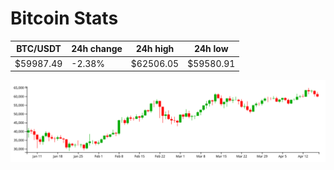 # Bitcoin Stats

BTC/USDT|24h change|24h high|24h low|
|---|---|---|---|
|$59987.49|-2.38%|$62506.05|$59580.91|

<img src="./chart.svg">
